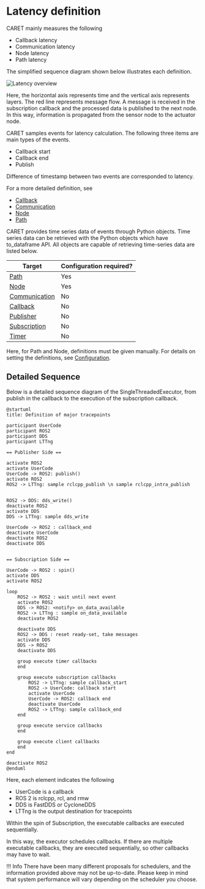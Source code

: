 # Latency definition

CARET mainly measures the following

- Callback latency
- Communication latency
- Node latency
- Path latency

The simplified sequence diagram shown below illustrates each definition.

![Latency overview](../../imgs/latency_overview.png)

Here, the horizontal axis represents time and the vertical axis represents layers.
The red line represents message flow.
A message is received in the subscription callback and the processed data is published to the next node.
In this way, information is propagated from the sensor node to the actuator node.

CARET samples events for latency calculation. The following three items are main types of the events.

- Callback start
- Callback end
- Publish

Difference of timestamp between two events are corresponded to latency.

For a more detailed definition, see

- [Callback](./callback.md)
- [Communication](./communication.md)
- [Node](./node.md)
- [Path](./path.md)

CARET provides time series data of events through Python objects.
Time series data can be retrieved with the Python objects which have to_dataframe API.
All objects are capable of retrieving time-series data are listed below.

| Target                              | Configuration required? |
| ----------------------------------- | ----------------------- |
| [Path](./path.md)                   | Yes                     |
| [Node](./node.md)                   | Yes                     |
| [Communication](./communication.md) | No                      |
| [Callback](./callback.md)           | No                      |
| [Publisher](./publisher.md)         | No                      |
| [Subscription](./subscription.md)   | No                      |
| [Timer](./timer.md)                 | No                      |

Here, for Path and Node, definitions must be given manually.
For details on setting the definitions, see [Configuration](../../configuration/index.md).

## Detailed Sequence

Below is a detailed sequence diagram of the SingleThreadedExecutor, from publish in the callback to the execution of the subscription callback.

```plantuml
@startuml
title: Definition of major tracepoints

participant UserCode
participant ROS2
participant DDS
participant LTTng

== Publisher Side ==

activate ROS2
activate UserCode
UserCode -> ROS2: publish()
activate ROS2
ROS2 -> LTTng: sample rclcpp_publish \n sample rclcpp_intra_publish


ROS2 -> DDS: dds_write()
deactivate ROS2
activate DDS
DDS -> LTTng: sample dds_write

UserCode -> ROS2 : callback_end
deactivate UserCode
deactivate ROS2
deactivate DDS


== Subscription Side ==

UserCode -> ROS2 : spin()
activate DDS
activate ROS2

loop
    ROS2 -> ROS2 : wait until next event
    activate ROS2
    DDS -> ROS2: <notify> on_data_available
    ROS2 -> LTTng : sample on_data_available
    deactivate ROS2

    deactivate DDS
    ROS2 -> DDS : reset ready-set, take messages
    activate DDS
    DDS -> ROS2
    deactivate DDS

    group execute timer callbacks
    end

    group execute subscription callbacks
        ROS2 -> LTTng: sample callback_start
        ROS2 -> UserCode: callback start
        activate UserCode
        UserCode -> ROS2: callback end
        deactivate UserCode
        ROS2 -> LTTng: sample callback_end
    end

    group execute service callbacks
    end

    group execute client callbacks
    end
end

deactivate ROS2
@enduml
```

Here, each element indicates the following

- UserCode is a callback
- ROS 2 is rclcpp, rcl, and rmw
- DDS is FastDDS or CycloneDDS
- LTTng is the output destination for tracepoints

Within the spin of Subscription, the executable callbacks are executed sequentially.

In this way, the executor schedules callbacks.
If there are multiple executable callbacks, they are executed sequentially, so other callbacks may have to wait.

<prettier-ignore-start>
!!! Info
      There have been many different proposals for schedulers, and the information provided above may not be up-to-date.
      Please keep in mind that system performance will vary depending on the scheduler you choose.
<prettier-ignore-end>
